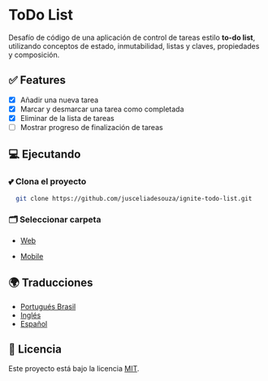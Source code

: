 # ToDo List

Desafío de código de una aplicación de control de tareas estilo **to-do list**, utilizando conceptos de estado, inmutabilidad, listas y claves, propiedades y composición.

## ✅ Features

- [x] Añadir una nueva tarea
- [x] Marcar y desmarcar una tarea como completada
- [x] Eliminar de la lista de tareas
- [ ] Mostrar progreso de finalización de tareas

## 💻 Ejecutando

### 💕 Clona el proyecto

```bash
  git clone https://github.com/jusceliadesouza/ignite-todo-list.git
```

### 🗂️ Seleccionar carpeta

<!-- - [Server](/server/README.md) -->

- [Web](/web/README.md)

- [Mobile](/mobile/README.md)

## 🌍 Traducciones

- [Portugués Brasil](./README.pt-br.Md)
- [Inglés](./README.Md)
- [Español](./README.es.Md)

## 📝 Licencia

Este proyecto está bajo la licencia [MIT](./LICENSE).
